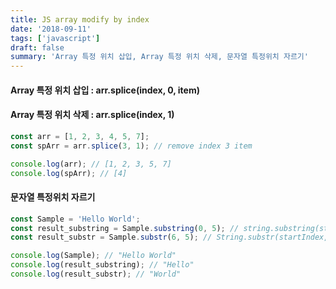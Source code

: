 ```yaml
---
title: JS array modify by index
date: '2018-09-11'
tags: ['javascript']
draft: false
summary: 'Array 특정 위치 삽입, Array 특정 위치 삭제, 문자열 특정위치 자르기'
---
```


#### Array 특정 위치 삽입 : arr.splice(index, 0, item)

#### Array 특정 위치 삭제 : arr.splice(index, 1)

```javascript
const arr = [1, 2, 3, 4, 5, 7];
const spArr = arr.splice(3, 1); // remove index 3 item

console.log(arr); // [1, 2, 3, 5, 7]
console.log(spArr); // [4]
```

#### 문자열 특정위치 자르기

```javascript
const Sample = 'Hello World';
const result_substring = Sample.substring(0, 5); // string.substring(startIndex, endIndex)
const result_substr = Sample.substr(6, 5); // String.substr(startIndex, 문자개수)

console.log(Sample); // "Hello World"
console.log(result_substring); // "Hello"
console.log(result_substr); // "World"
```
